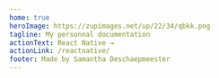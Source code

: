 ```yaml
---
home: true
heroImage: https://zupimages.net/up/22/34/qbkk.png
tagline: My personnal documentation
actionText: React Native →
actionLink: /reactnative/
footer: Made by Samantha Deschaepmeester
---
```

